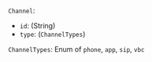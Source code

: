`Channel`:

* `id`: (String)
* `type`: (`ChannelTypes`) 

`ChannelTypes`: Enum of `phone`, `app`, `sip`, `vbc`